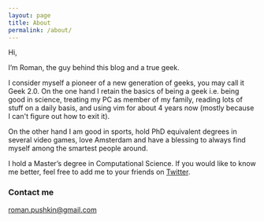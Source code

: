 ```yaml
---
layout: page
title: About
permalink: /about/
---
```


Hi,

I’m Roman, the guy behind this blog and a true geek.

I consider myself a pioneer of a new generation of geeks, you may call it Geek 2.0. On the one hand I retain the basics of being a geek i.e. being good in science, treating my PC as member of my family, reading lots of stuff on a daily basis, and using vim for about 4 years now (mostly because I can't figure out how to exit it).

On the other hand I am good in sports, hold PhD equivalent degrees in several video games, love Amsterdam and have a blessing to always find myself among the smartest people around.

I hold a Master’s degree in Computational Science. If you would like to know me better, feel free to add me to your friends on [Twitter](http://twitter.com/romanpushkin).

### Contact me

[roman.pushkin@gmail.com](mailto:roman.pushkin@gmail.com)

